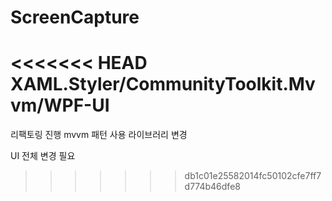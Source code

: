 # ScreenCapture

<<<<<<< HEAD
XAML.Styler/CommunityToolkit.Mvvm/WPF-UI
=======
리팩토링 진행
mvvm 패턴 사용 라이브러리 변경

UI 전체 변경 필요
>>>>>>> db1c01e25582014fc50102cfe7ff7d774b46dfe8
